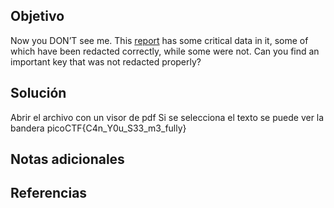 ## Objetivo
Now you DON’T see me. This [report](https://artifacts.picoctf.net/c/84/Financial_Report_for_ABC_Labs.pdf) has some critical data in it, some of which have been redacted correctly, while some were not. Can you find an important key that was not redacted properly?
## Solución
Abrir el archivo con un visor de pdf 
Si se selecciona el texto se puede ver la bandera
picoCTF{C4n_Y0u_S33_m3_fully}
## Notas adicionales
## Referencias